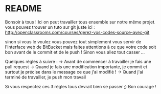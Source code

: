 # README #

Bonsoir à tous ! Ici on peut travailler tous ensemble sur notre même projet.
vous pouvez trouver un tuto sur git juste ici : http://openclassrooms.com/courses/gerez-vos-codes-source-avec-git

sinon si vous le voulez vous pouvez tout simplement vous servir de l'interface web de BitBucket mais faites attentions à ce que votre code soit bon avant de le commit et de le push ! Sinon vous allez tout casser ... 

Quelques règles à suivre : 
-> Avant de commencer à travailler je fais une pull request
-> Quand je fais une modification importante, je commit et surtout je précise dans le message ce que j'ai modifié !
-> Quand j'ai terminé de travailler, je push mon travail

Si vous respectez ces 3 règles tous devrait bien se passer ;) 
Bon courage ! 